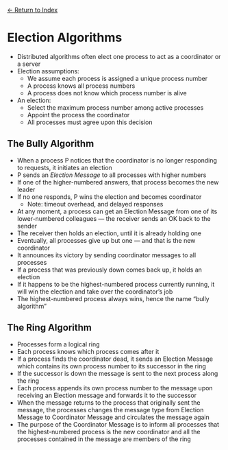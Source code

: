 [← Return to Index](https://github.com/cjmlgrto/fit3143-notes/)

# Election Algorithms
* Distributed algorithms often elect one process to act as a coordinator or a server
* Election assumptions:
	* We assume each process is assigned a unique process number
	* A process knows all process numbers
	* A process does not know which process number is alive
* An election:
	* Select the maximum process number among active processes
	* Appoint the process the coordinator
	* All processes must agree upon this decision

## The Bully Algorithm
* When a process P notices that the coordinator is no longer responding to requests, it initiates an election
* P sends an _Election Message_ to all processes with higher numbers
* If one of the higher-numbered answers, that process becomes the new leader
* If no one responds, P wins the election and becomes coordinator
	* Note: timeout overhead, and delayed responses
* At any moment, a process can get an Election Message from one of its lower-numbered colleagues — the receiver sends an OK back to the sender
* The receiver then holds an election, until it is already holding one
* Eventually, all processes give up but one — and that is the new coordinator
* It announces its victory by sending coordinator messages to all processes
* If a process that was previously down comes back up, it holds an election
* If it happens to be the highest-numbered process currently running, it will win the election and take over the coordinator’s job
* The highest-numbered process always wins, hence the name “bully algorithm”

## The Ring Algorithm
* Processes form a logical ring
* Each process knows which process comes after it
* If a process finds the coordinator dead, it sends an Election Message which contains its own process number to its successor in the ring
* If the successor is down the message is sent to the next process along the ring
* Each process appends its own process number to the message upon receiving an Election message and forwards it to the successor
* When the message returns to the process that originally sent the message, the processes changes the message type from Election Message to Coordinator Message and circulates the message again
* The purpose of the Coordinator Message is to inform all processes that the highest-numbered process is the new coordinator and all the processes contained in the message are members of the ring